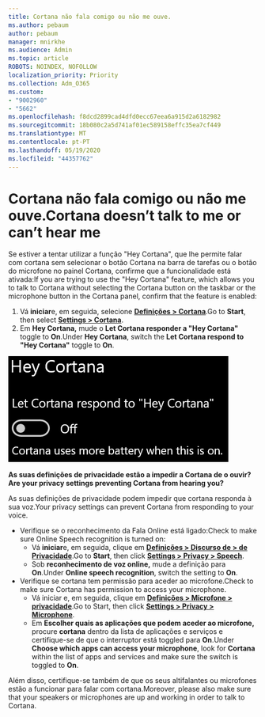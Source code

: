 ```yaml
---
title: Cortana não fala comigo ou não me ouve.
ms.author: pebaum
author: pebaum
manager: mnirkhe
ms.audience: Admin
ms.topic: article
ROBOTS: NOINDEX, NOFOLLOW
localization_priority: Priority
ms.collection: Adm_O365
ms.custom:
- "9002960"
- "5662"
ms.openlocfilehash: f8dcd2899cad4dfd0ecc67eea6a915d2a6182982
ms.sourcegitcommit: 18b080c2a5d741af01ec589158effc35ea7cf449
ms.translationtype: MT
ms.contentlocale: pt-PT
ms.lasthandoff: 05/19/2020
ms.locfileid: "44357762"
---
```

# <a name="cortana-doesnt-talk-to-me-or-cant-hear-me"></a><span data-ttu-id="81a83-102">Cortana não fala comigo ou não me ouve.</span><span class="sxs-lookup"><span data-stu-id="81a83-102">Cortana doesn’t talk to me or can’t hear me</span></span>

<span data-ttu-id="81a83-103">Se estiver a tentar utilizar a função "Hey Cortana", que lhe permite falar com cortana sem selecionar o botão Cortana na barra de tarefas ou o botão do microfone no painel Cortana, confirme que a funcionalidade está ativada:</span><span class="sxs-lookup"><span data-stu-id="81a83-103">If you are trying to use the "Hey Cortana" feature, which allows you to talk to Cortana without selecting the Cortana button on the taskbar or the microphone button in the Cortana panel, confirm that the feature is enabled:</span></span>

1. <span data-ttu-id="81a83-104">Vá **iniciar**e, em seguida, selecione **[Definições > Cortana](ms-settings:cortana?activationSource=GetHelp)**.</span><span class="sxs-lookup"><span data-stu-id="81a83-104">Go to **Start**, then select **[Settings > Cortana](ms-settings:cortana?activationSource=GetHelp)**.</span></span>
2. <span data-ttu-id="81a83-105">Em **Hey Cortana,** mude o **Let Cortana responder a "Hey Cortana"** toggle to **On**.</span><span class="sxs-lookup"><span data-stu-id="81a83-105">Under **Hey Cortana**, switch the **Let Cortana respond to "Hey Cortana"** toggle to **On**.</span></span>

![Ei Cortana](media/hey-cortana.png)

<span data-ttu-id="81a83-107">**As suas definições de privacidade estão a impedir a Cortana de o ouvir?**</span><span class="sxs-lookup"><span data-stu-id="81a83-107">**Are your privacy settings preventing Cortana from hearing you?**</span></span>

<span data-ttu-id="81a83-108">As suas definições de privacidade podem impedir que cortana responda à sua voz.</span><span class="sxs-lookup"><span data-stu-id="81a83-108">Your privacy settings can prevent Cortana from responding to your voice.</span></span>
- <span data-ttu-id="81a83-109">Verifique se o reconhecimento da Fala Online está ligado:</span><span class="sxs-lookup"><span data-stu-id="81a83-109">Check to make sure Online Speech recognition is turned on:</span></span>
    - <span data-ttu-id="81a83-110">Vá **iniciar**e, em seguida, clique em **[Definições > Discurso de > de Privacidade](ms-settings:privacy-speech?activationSource=GetHelp)**.</span><span class="sxs-lookup"><span data-stu-id="81a83-110">Go to **Start**, then click **[Settings > Privacy > Speech](ms-settings:privacy-speech?activationSource=GetHelp)**.</span></span>
    - <span data-ttu-id="81a83-111">Sob **reconhecimento de voz online,** mude a definição para **On**.</span><span class="sxs-lookup"><span data-stu-id="81a83-111">Under **Online speech recognition**, switch the setting to **On**.</span></span>
- <span data-ttu-id="81a83-112">Verifique se cortana tem permissão para aceder ao microfone.</span><span class="sxs-lookup"><span data-stu-id="81a83-112">Check to make sure Cortana has permission to access your microphone.</span></span> 
    - <span data-ttu-id="81a83-113">Vá iniciar e, em seguida, clique em **[Definições > Microfone > privacidade](ms-settings:privacy-microphone?activationSource=GetHelp)**.</span><span class="sxs-lookup"><span data-stu-id="81a83-113">Go to Start, then click **[Settings > Privacy > Microphone](ms-settings:privacy-microphone?activationSource=GetHelp)**.</span></span>
    - <span data-ttu-id="81a83-114">Em **Escolher quais as aplicações que podem aceder ao microfone,** procure **cortana** dentro da lista de aplicações e serviços e certifique-se de que o interruptor está toggled para **On**.</span><span class="sxs-lookup"><span data-stu-id="81a83-114">Under **Choose which apps can access your microphone**, look for **Cortana** within the list of apps and services and make sure the switch is toggled to **On**.</span></span>

<span data-ttu-id="81a83-115">Além disso, certifique-se também de que os seus altifalantes ou microfones estão a funcionar para falar com cortana.</span><span class="sxs-lookup"><span data-stu-id="81a83-115">Moreover, please also make sure that your speakers or microphones are up and working in order to talk to Cortana.</span></span>
